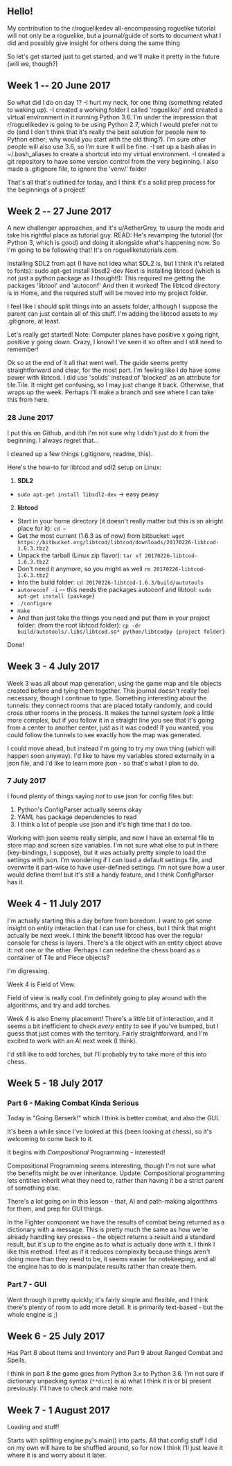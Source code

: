 ## Hello!

My contribution to the r/roguelikedev all-encompassing roguelike tutorial will not only be a roguelike, but a journal/guide of sorts to document what I did and possibly give insight for others doing the same thing

So let's get started just to get started, and we'll make it pretty in the future (will we, though?)

## Week 1 -- 20 June 2017

So what did I do on day 1?
-I hurt my neck, for one thing (something related to waking up).
-I created a working folder I called 'roguelike/' and created a virtual environment in it running Python 3.6.
	I'm under the impression that r/roguelikedev is going to be using Python 2.7, which I would prefer not to do
    (and I don't think that it's really the best solution for people new to Python either; why would you start with the old thing?).
	I'm sure other people will also use 3.6, so I'm sure it will be fine.
-I set up a bash alias in ~/.bash_aliases to create a shortcut into my virtual environment.
-I created a git repository to have some version control from the very beginning.
    I also made a .gitignore file, to ignore the 'venv/' folder

That's all that's outlined for today, and I think it's a solid prep process for the beginnings of a project!


## Week 2 -- 27 June 2017

A new challenger approaches, and it's u/AetherGrey, to usurp the mods and take his rightful place as tutorial guy.
READ: He's revamping the tutorial (for Python 3, which is good) and doing it alongside what's happening now.
So I'm going to be following that! It's on rogueliketutorials.com.

Installing SDL2 from apt (I have not idea what SDL2 is, but I think it's related to fonts):
	sudo apt-get install libsdl2-dev
Next is installing libtcod (which is not just a python package as I thought!):
	This required me getting the packages 'libtool' and 'autoconf'
	And then it worked! The libtcod directory is in Home, and the required stuff will be moved into my project folder.

I feel like I should split things into an assets folder, although I suppose the parent can just contain all of this stuff.
I'm adding the libtcod assets to my .gitignore, at least.

Let's really get started!
Note: Computer planes have positive x going right, positive y going down. Crazy, I know! I've seen it so often and I still need to remember!

Ok so at the end of it all that went well. The guide seems pretty straightforward and clear, for the most part.
I'm feeling like I do have some power with libtcod.
I did use 'solids' instead of 'blocked' as an attribute for tile.Tile. It might get confusing, so I may just change it back.
Otherwise, that wraps up the week. Perhaps I'll make a branch and see where I can take this from here.


### 28 June 2017

I put this on Github, and tbh I'm not sure why I didn't just do it from the beginning.
I always regret that...

I cleaned up a few things (.gitignore, readme, this).

Here's the how-to for libtcod and sdl2 setup on Linux:

1. **SDL2**
  * `sudo apt-get install libsdl2-dev` -> easy peasy
2. **libtcod**
  * Start in your home directory (it doesn't really matter but this is an alright place for it): `cd ~`
  * Get the most current (1.6.3 as of now) from bitbucket: `wget https://bitbucket.org/libtcod/libtcod/downloads/20170226-libtcod-1.6.3.tbz2`
  * Unpack the tarball (Linux zip flavor): `tar xf 20170226-libtcod-1.6.3.tbz2`
  * Don't need it anymore, so you might as well `rm 20170226-libtcod-1.6.3.tbz2`
  * Into the build folder: `cd 20170226-libtcod-1.6.3/build/autotools`
  * `autoreconf -i` -- this needs the packages autoconf  and libtool: `sudo apt-get install {package}`
  * `./configure`
  * `make`
  * And then just take the things you need and put them in your project folder: (from the root libtcod folder): `cp -dr build/autotools/.libs/libtcod.so* python/libtcodpy {project folder}`

Done!


## Week 3 - 4 July 2017

Week 3 was all about map generation, using the game map and tile objects created before and tying them together.
This journal doesn't really feel necessary, though I continue to type.
Something interesting about the tunnels: they connect rooms that are placed totally randomly, and could cross other rooms
in the process. It makes the tunnel system *look* a little more complex, but if you follow it in a straight line you see
that it's going from a center to another center, just as it was coded! If you wanted, you could follow the tunnels to see
exactly how the map was generated.

I could move ahead, but instead I'm going to try my own thing (which will happen soon anyway).
I'd like to have my variables stored externally in a json file, and I'd like to learn more json - so that's what I plan to do.

### 7 July 2017

I found plenty of things saying *not* to use json for config files but:

1. Python's ConfigParser actually seems okay
2. YAML has package dependencies to read
3. I think a lot of people use json and it's high time that I do too.

Working with json seems really simple, and now I have an external file to store map and screen size variables.
I'm not sure what else to put in there (key-bindings, I suppose), but it was actually pretty simple to load the settings with json.
I'm wondering if I can load a default settings file, and overwrite it part-wise to have user-defined settings.
I'm not sure how a user would define them! but it's still a handy feature, and I think ConfigParser has it.

## Week 4 - 11 July 2017

I'm actually starting this a day before from boredom.
I want to get some insight on entity interaction that I can use for chess, but I think that might actually be next week.
I think the benefit libtcod has over the regular console for chess is layers.
There's a tile object with an entity object above it: not one or the other.
Perhaps I can redefine the chess board as a container of Tile and Piece objects?

I'm digressing.

Week 4 is Field of View.

Field of view is really cool. I'm definitely going to play around with the algorithms, and try and add torches.

Week 4 is also Enemy placement!
There's a little bit of interaction, and it seems a bit inefficient to check *every* entity to see if you've bumped, but I guess that just comes with the territory.
Fairly straightforward, and I'm excited to work with an AI next week (I think).

I'd still like to add torches, but I'll probably try to take more of this into chess.

## Week 5 - 18 July 2017
### Part 6 - Making Combat Kinda Serious
Today is "Going Berserk!" which I think is better combat, and also the GUI.

It's been a while since I've looked at this (been looking at chess), so it's welcoming to come back to it.

It begins with *Compositional* Programming - interested!

Compositional Programming seems interesting, though I'm not sure what the benefits might be over inheritance.
Update: Compositional programming lets entities inherit what they need to, rather than having it be a strict parent of something else.

There's a lot going on in this lesson - that, AI and path-making algorithms for them, and prep for GUI things.

In the Fighter component we have the results of combat being returned as a dictionary with a message.
This is pretty much the same as how we're already handling key presses - the object returns a result and a standard result,
but it's up to the engine as to what is actually done with it.
I think I like this method.
I feel as if it reduces complexity because things aren't doing more than they need to be, it seems easier for notekeeping,
and all the engine has to do is manipulate results rather than create them.

### Part 7 - GUI

Went through it pretty quickly; it's fairly simple and flexible, and I think there's plenty of room to add more detail.
It is primarily text-based - but the whole engine is ;)

## Week 6 - 25 July 2017

Has Part 8 about Items and Inventory and Part 9 about Ranged Combat and Spells.

I think in part 8 the game goes from Python 3.x to Python 3.6.
I'm not sure if dictionary unpacking syntax (`**dict`) is a) what I think it is or b) present previously.
I'll have to check and make note.


## Week 7 - 1 August 2017

Loading and stuff!

Starts with splitting engine.py's main() into parts.
All that config stuff I did on my own will have to be shuffled around, so for now I think I'll just leave it where it is and worry about it later.
